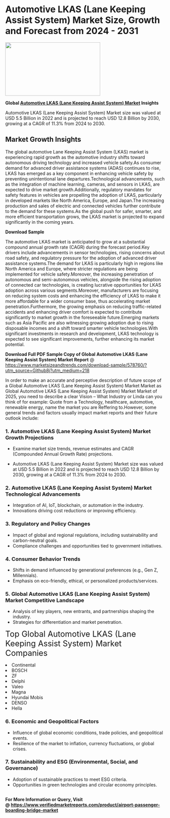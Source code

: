 <H1>Automotive LKAS (Lane Keeping Assist System) Market Size, Growth and Forecast from 2024 - 2031</H1><img class="aligncenter size-medium wp-image-584254" src="https://thirdeyenews.in/wp-content/uploads/2024/09/Global-Market-Research-300x168.jpeg" alt="" width="300" height="168" /><p><strong>Global&nbsp;<a href="https://www.marketsizeandtrends.com/download-sample/578760/?utm_source=Github8j?utm_medium=218">Automotive LKAS (Lane Keeping Assist System) Market</a> Insights</strong></p><p>Automotive LKAS (Lane Keeping Assist System) Market size was valued at USD 5.5 Billion in 2022 and is projected to reach USD 12.8 Billion by 2030, growing at a CAGR of 11.3% from 2024 to 2030.</p><p><h2>Market Growth Insights</h2> <p>The global automotive Lane Keeping Assist System (LKAS) market is experiencing rapid growth as the automotive industry shifts toward autonomous driving technology and increased vehicle safety.As consumer demand for advanced driver assistance systems (ADAS) continues to rise, LKAS has emerged as a key component in enhancing vehicle safety by preventing unintentional lane departures.Technological advancements, such as the integration of machine learning, cameras, and sensors in LKAS, are expected to drive market growth.Additionally, regulatory mandates for safety features in vehicles are propelling the adoption of LKAS, particularly in developed markets like North America, Europe, and Japan.The increasing production and sales of electric and connected vehicles further contribute to the demand for these systems.As the global push for safer, smarter, and more efficient transportation grows, the LKAS market is projected to expand significantly in the coming years.</p> <p><strong>Download Sample</strong></p> <p>The automotive LKAS market is anticipated to grow at a substantial compound annual growth rate (CAGR) during the forecast period.Key drivers include advancements in sensor technologies, rising concerns about road safety, and regulatory pressure for the adoption of advanced driver assistance systems.The demand for LKAS is particularly high in regions like North America and Europe, where stricter regulations are being implemented for vehicle safety.Moreover, the increasing penetration of autonomous and semi-autonomous vehicles, alongside the rising adoption of connected car technologies, is creating lucrative opportunities for LKAS adoption across various segments.Moreover, manufacturers are focusing on reducing system costs and enhancing the efficiency of LKAS to make it more affordable for a wider consumer base, thus accelerating market penetration.Furthermore, the growing emphasis on reducing traffic-related accidents and enhancing driver comfort is expected to contribute significantly to market growth in the foreseeable future.Emerging markets such as Asia Pacific are also witnessing growing adoption due to rising disposable incomes and a shift toward smarter vehicle technologies.With significant investments in research and development, LKAS technology is expected to see significant improvements, further enhancing its market potential.</p> <p><span class=""><strong>Download Full PDF Sample Copy of Global Automotive LKAS (Lane Keeping Assist System) Market Report</strong> @ <a href="https://www.marketsizeandtrends.com/download-sample/578760/?utm_source=Github8j?utm_medium=218" target="_blank">https://www.marketsizeandtrends.com/download-sample/578760/?utm_source=Github8j?utm_medium=218</a></span></p><p>In order to make an accurate and perceptive description of future scope of a Global&nbsp;Automotive LKAS (Lane Keeping Assist System) Market Market as Global&nbsp;Automotive LKAS (Lane Keeping Assist System) Market Market of 2025, you need to describe a clear Vision &ndash; What Industry or Linda can you think of for example: Quote from a Technology, healthcare, automotive, renewable energy, name the market you are Reffering to.However, some general trends and factors usually impact market reports and their future outlook include:</p><h3>1.&nbsp;<strong>Automotive LKAS (Lane Keeping Assist System) Market Growth Projections</strong></h3><ul><li>Examine market size trends, revenue estimates and CAGR (Compounded Annual Growth Rate) projections.</li><li><p>Automotive LKAS (Lane Keeping Assist System) Market size was valued at USD 5.5 Billion in 2022 and is projected to reach USD 12.8 Billion by 2030, growing at a CAGR of 11.3% from 2024 to 2030.</p></li></ul><h3>2.&nbsp;<strong>Automotive LKAS (Lane Keeping Assist System) Market Technological Advancements</strong></h3><ul><li>Integration of AI, IoT, blockchain, or automation in the industry.</li><li>Innovations driving cost reductions or improving efficiency.</li></ul><h3>3.&nbsp;<strong>Regulatory and Policy Changes</strong></h3><ul><li>Impact of global and regional regulations, including sustainability and carbon-neutral goals.</li><li>Compliance challenges and opportunities tied to government initiatives.</li></ul><h3>4.&nbsp;<strong>Consumer Behavior Trends</strong></h3><ul><li>Shifts in demand influenced by generational preferences (e.g., Gen Z, Millennials).</li><li>Emphasis on eco-friendly, ethical, or personalized products/services.</li></ul><h3>5.&nbsp;<strong>Global Automotive LKAS (Lane Keeping Assist System) Market Competitive Landscape</strong></h3><ul><li>Analysis of key players, new entrants, and partnerships shaping the industry.</li><li>Strategies for differentiation and market penetration.</li></ul><p data-pm-slice="1 1 []"><span style="color: inherit; font-family: inherit; font-size: 25px;">Top Global Automotive LKAS (Lane Keeping Assist System) Market Companies</span></p><div class="" data-test-id=""><p><li>Continental</li><li> BOSCH</li><li> ZF</li><li> Delphi</li><li> Valeo</li><li> Magna</li><li> Hyundai Mobis</li><li> DENSO</li><li> Hella</li></p></div><h3>6.&nbsp;<strong>Economic and Geopolitical Factors</strong></h3><ul><li>Influence of global economic conditions, trade policies, and geopolitical events.</li><li>Resilience of the market to inflation, currency fluctuations, or global crises.</li></ul><h3>7.&nbsp;<strong>Sustainability and ESG (Environmental, Social, and Governance)</strong></h3><ul><li>Adoption of sustainable practices to meet ESG criteria.</li><li>Opportunities in green technologies and circular economy principles.</li></ul><h2><strong style="font-size: 14px;">For More Information or Query, Visit @&nbsp;</strong><a style="background-color: #ffffff; font-size: 14px;" href="https://www.marketsizeandtrends.com/report/automotive-lkas-lane-keeping-assist-system-market/" target="_blank">https://www.verifiedmarketreports.com/product/airport-passenger-boarding-bridge-market</a></h2>